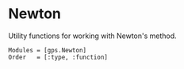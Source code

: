 # Newton

Utility functions for working with Newton's method.

```@autodocs
Modules = [gps.Newton]
Order   = [:type, :function]
```
